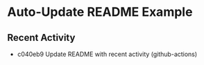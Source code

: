 # Auto-Update README Example

## Recent Activity
<!-- BEGIN RECENT_ACTIVITY -->
* c040eb9 Update README with recent activity (github-actions)
<!-- END RECENT_ACTIVITY -->


